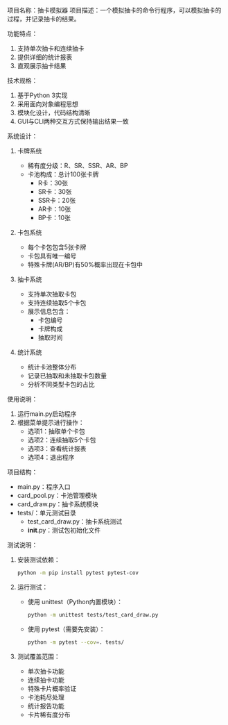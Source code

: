 项目名称：抽卡模拟器
项目描述：一个模拟抽卡的命令行程序，可以模拟抽卡的过程，并记录抽卡的结果。

功能特点：
1. 支持单次抽卡和连续抽卡
2. 提供详细的统计报表
3. 直观展示抽卡结果

技术规格：
1. 基于Python 3实现
2. 采用面向对象编程思想
3. 模块化设计，代码结构清晰
4. GUI与CLI两种交互方式保持输出结果一致

系统设计：
1. 卡牌系统
   - 稀有度分级：R、SR、SSR、AR、BP
   - 卡池构成：总计100张卡牌
     * R卡：30张
     * SR卡：30张
     * SSR卡：20张
     * AR卡：10张
     * BP卡：10张

2. 卡包系统
   - 每个卡包包含5张卡牌
   - 卡包具有唯一编号
   - 特殊卡牌(AR/BP)有50%概率出现在卡包中
   
3. 抽卡系统
   - 支持单次抽取卡包
   - 支持连续抽取5个卡包
   - 展示信息包含：
     * 卡包编号
     * 卡牌构成
     * 抽取时间

4. 统计系统
   - 统计卡池整体分布
   - 记录已抽取和未抽取卡包数量
   - 分析不同类型卡包的占比

使用说明：
1. 运行main.py启动程序
2. 根据菜单提示进行操作：
   - 选项1：抽取单个卡包
   - 选项2：连续抽取5个卡包
   - 选项3：查看统计报表
   - 选项4：退出程序

项目结构：
- main.py：程序入口
- card_pool.py：卡池管理模块
- card_draw.py：抽卡系统模块
- tests/：单元测试目录
  - test_card_draw.py：抽卡系统测试
  - __init__.py：测试包初始化文件

测试说明：
1. 安装测试依赖：
   ```bash
   python -m pip install pytest pytest-cov
   ```

2. 运行测试：
   - 使用 unittest（Python内置模块）：
     ```bash
     python -m unittest tests/test_card_draw.py
     ```
   - 使用 pytest（需要先安装）：
     ```bash
     python -m pytest --cov=. tests/
     ```

3. 测试覆盖范围：
   - 单次抽卡功能
   - 连续抽卡功能
   - 特殊卡片概率验证
   - 卡池耗尽处理
   - 统计报告功能
   - 卡片稀有度分布



